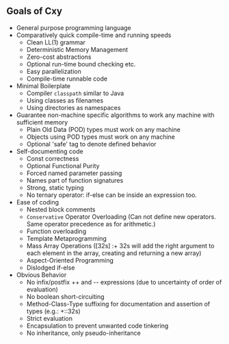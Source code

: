 ## Goals of Cxy ##
* General purpose programming language
* Comparatively quick compile-time and running speeds
	* Clean LL(1) grammar
	* Deterministic Memory Management
	* Zero-cost abstractions
	* Optional run-time bound checking etc.
	* Easy parallelization
	* Compile-time runnable code
* Minimal Boilerplate
	* Compiler `classpath` similar to Java
	* Using classes as filenames
	* Using directories as namespaces
* Guarantee non-machine specific algorithms to work any machine with sufficient memory
	* Plain Old Data (POD) types must work on any machine
	* Objects using POD types must work on any machine
	* Optional 'safe' tag to denote defined behavior
* Self-documenting code
	* Const correctness
	* Optional Functional Purity
	* Forced named parameter passing
	* Names part of function signatures
	* Strong, static typing
	* No ternary operator: if-else can be inside an expression too.
* Ease of coding
	* Nested block comments
	* `Conservative` Operator Overloading (Can not define new operators. Same operator precedence as for arithmetic.)
	* Function overloading
	* Template Metaprogramming
	* Mass Array Operations ([32s] :+ 32s will add the right argument to each element in the array, creating and returning a new array)
	* Aspect-Oriented Programming
	* Dislodged if-else
* Obvious Behavior
	* No infix/postfix ++ and -- expressions (due to uncertainty of order of evaluation)
	* No boolean short-circuiting
	* Method-Class-Type suffixing for documentation and assertion of types (e.g.: +::32s)
	* Strict evaluation
	* Encapsulation to prevent unwanted code tinkering
	* No inheritance, only pseudo-inheritance
